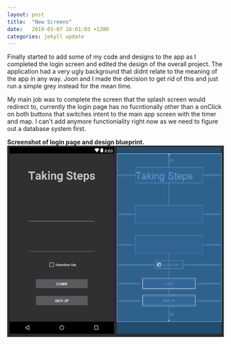 ```yaml
---
layout: post
title:  "New Screens"
date:   2019-03-07 16:01:03 +1200
categories: jekyll update
---
```


Finally started to add some of my code and designs to the app as I completed the login screen and edited the design of the overall project. The application had a very ugly background that didnt relate to the meaning of the app in any way. Joon and I made the decision to get rid of this and just run a simple grey instead for the mean time. 

My main job was to complete the screen that the splash screen would redirect to, currently the login page has no fucntionally other than a onClick on both buttons that switches intent to the main app screen with the timer and map. I can't add anymore functioniality right now as we need to figure out a database system first.

**Screenshot of login page and design blueprint.**
![](/assets/march7_1.png)